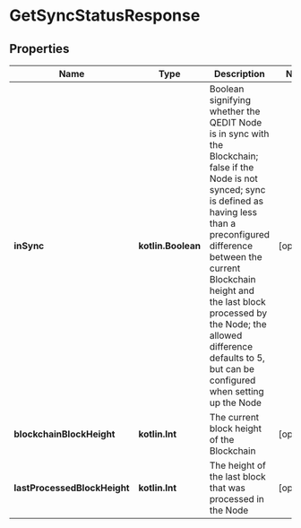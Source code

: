 
# GetSyncStatusResponse

## Properties
Name | Type | Description | Notes
------------ | ------------- | ------------- | -------------
**inSync** | **kotlin.Boolean** | Boolean signifying whether the QEDIT Node is in sync with the Blockchain; false if the Node is not synced; sync is defined as having less than a preconfigured difference between the current Blockchain height and the last block processed by the Node; the allowed difference defaults to 5, but can be configured when setting up the Node |  [optional]
**blockchainBlockHeight** | **kotlin.Int** | The current block height of the Blockchain |  [optional]
**lastProcessedBlockHeight** | **kotlin.Int** | The height of the last block that was processed in the Node |  [optional]



